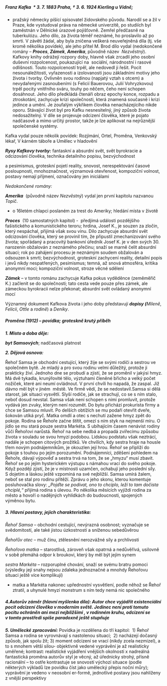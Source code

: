 ##### Franz Kafka  * 3. 7. 1883 Praha, † 3. 6. 1924 Kierling u Vídně;

- pražský německy píšící spisovatel židovského původu. Narodil se a žil v Praze, kde vystudoval práva na německé univerzitě, po studiích byl zaměstnán v Dělnické úrazové pojišťovně. Zemřel předčasně na tuberkulózu. Jeho dílo, za života téměř neznámé, ho proslavilo až po smrti. V závěti žádal, aby byla zničena veškerá neuveřejněná díla (tj. vše kromě několika povídek), ale jeho přítel M. Brod dílo vydal (nedokončené romány – **_Proces_**, **_Zámek_**, **_Amerika_**, původně název  _Nezvěstný_). Kafkovy knihy odrážejí rozpory doby, hlavně však zrcadlí jeho osobní duševní rozpolcenost, poukazující na  sociální, národnostní i rasové odlišnosti. Touto rozpolceností trpěl, ale nedovedl ji řešit. Pocit nesounáležitosti, vyřazenosti a izolovanosti jsou základními motivy jeho života i tvorby. Ovlivněn svou rodinou (napjatý vztah s otcem) a nevydařenými zasnoubeními (s Felicií Bauerovou, Julií Vohryzkovou) trpěl pocity vnitřního sváru, touhy po něčem, čeho není schopen dosáhnout. Jeho dílo předkládá čtenáři obraz epochy konce, rozpadu a ztroskotání, zachycuje krizi společnosti, která znamená současně i krizi jedince a umění. Je zoufalým výkřikem člověka nenacházejícího nikde oporu. Stávající život byl pro Kafku nesnesitelný, jiný způsob života nedosažitelný. V díle se projevuje odcizení člověka, které je pojato nadčasově a mimo určitý prostor, takže je lze aplikovat na nejrůznější společenské systémy.

Kafka vydal pouze několik povídek: Rozjímání, Ortel, Proměna, Venkovský lékař, V kárném táboře a Umělec v hladovění 

**_Rysy Kafkovy tvorby:_** fantaskní a absurdní svět, svět byrokracie a odcizování člověka, technika detailního popisu, bezvýchodnost

a pesimismus, groteskní pojetí reality, snovost, nerespektování časové posloupnosti, mnohoznačnost, významová otevřenost, kompoziční volnost, postavy nemají příjmení, označovány jen iniciálami

_Nedokončené romány:_

**_Amerika_**  (původně název _Nezvěstný_) vydal jen první kapitolu nazvanou _Topič_.

- o 16letém chlapci poslaném za trest do Ameriky; hledání místa v životě

**_Proces_**  (10 samostatných kapitol) -  předjímá události pozdějšího fašistického a komunistického teroru; hrdina, Josef K., je souzen za zločin, který nespáchal, přijímá však svou vinu. Dílo zachycuje absurdní svět odcizování člověka, který se provinil tím, že připustil zmechanizování svého života; spořádaný a pracovitý bankovní úředník Josef K. je v den svých 30. narozenin obžalován z neznámého přečinu; snaží se marně čelit absurdní situaci; rok po zahájení procesu je neznámým soudem obžalován a odsouzen k smrti; bezvýchodnost, groteskní zachycení reality, detailní popis i jevů nikdy nespatřených, pesimismus; temná, až snová atmosféra, kritika anonymní moci; kompoziční volnost, stroze věcné sdělení 

**_Zámek_** – v tomto románu zachycuje Kafka pokus vyděděnce (zeměměřič K.) začlenit se do společnosti; tato cesta vede pouze přes zámek, ale zámeckou byrokracii nelze překonat; absurdní svět ovládaný anonymní mocí 

Významný dokument Kafkova života i jeho doby představují **_dopisy (_**_Mileně_, _Felicii_, _Ottle_ a _rodině_) a _Deníky_.

##### Proměna (1912) – povídka; groteskně krutý příběh

**_1. Místo a doba děje:_**

**_byt Samsových_**; nadčasová platnost

**_2. Dějová osnova:_**

Řehoř Samsa je obchodní cestující, který žije se svými rodiči a sestrou ve společném bytě. Je mladý a pro svou rodinu velmi důležitý, protože ji prakticky živí. Jednoho dne se probudí a zjistí, že se proměnil v jakýsi hmyz. Má dvě tykadla, krunýřovité tělo, výztuhami členěné břicho a velký počet nožiček, které ani neumí ovládnout. V první chvíli ho napadá, že zaspal. Již dávno měl být v jiném  městě. Ve firmě vědí, že se nedostavil.Samsa si dělá starost, jak situaci vysvětlí. Slyší rodiče, jak se strachují, co se s ním stalo, neboť dosud nevstal. Samsa však není schopen s nimi promluvit, protože vydává jen zvuky, kterým není rozumět. Do bytu přichází prokurista firmy a chce se Samsou mluvit. Po delších obtížích se mu podaří otevřít dveře, šokován utíká pryč. Matka omdlí a otec s nechutí zažene hmyz zpět do pokoje. Rodina se Řehoře začne štítit, omezí s ním styk na nejmenší míru. O jídlo se mu stará pouze sestra Markéta. S ubíhajícím časem nenávist rodiny vůči Řehořovi narůstá. Řehoř na sebe nedbá a propadá zvířecímu způsobu života v souladu se svou hmyzí podobou. Lidskou podstatu však neztrácí, nadále je schopen citových prožitků. Ve chvílích, kdy sestra hraje na housle třem novým podnájemníkům, je okouzlen její hrou. Řehoř se připlíží do pokoje s touhou po jejím porozumění. Podnájemníci, zděšeni pohledem na Řehoře, dávají výpověď a sestra trvá na tom, že se „hmyzu“ musí zbavit. Řehoř se po jejím hysterickém výstupu s námahou vrací do svého pokoje. Když později zjistí, že je v místnosti uzamčen, ochabují jeho poslední síly. S dojetím a láskou ještě vzpomíná na své nejbližší. Samsa umírá žalem, neboť se stal pro rodinu přítěží. Zprávu o jeho skonu, kterou komentuje posluhovačka slovy: _„Pojďte se podívat, ono to chcíplo, leží to tam dočista chcíplé,“_ přijímá rodina s úlevou. Po několika měsících vyjíždí rodina za město a hovoří o nadějných vyhlídkách do budoucnosti, spojených výměnou bytu.

##### _3. Hlavní postavy, jejich charakteristika:_

_Řehoř Samsa_ – obchodní cestující, nevýrazná osobnost; vyznačuje se svědomitostí, ale také jistou úzkostností a sníženou sebedůvěrou

_Řehořův otec_ – muž činu, ztělesnění nerozvážné síly a prchlivosti

_Řehořova matka_ – starostlivá, zároveň však opatrná a nedůvěřivá, usilovně v sobě přemáhá odpor k broukovi, který by měl být jejím synem

_sestra Markéta_ – rozporuplné chování, snaží se svému bratru pomoci (výsledky její snahy nejsou zdaleka jednoznačné a mnohdy Řehořovu situaci ještě více komplikují)

- matka a Markéta nakonec upřednostní vysvětlení, podle něhož se Řehoř ztratil, a uhynulé hmyzí monstrum s ním tedy nemá nic společného

##### _4.Autorův záměr (hlavní myšlenka díla):_ Autor chce vyjádřit existenciální pocit odcizení člověka v moderním světě. Jedinec není proti tomuto pocitu ochráněn ani mezi nejbližšími , v rodinném kruhu, odcizení se v tomto prostředí spíše paradoxně ještě stupňuje

**_5. Umělecké zpracování:_** Povídka je rozdělena do tří kapitol:  1) Řehoř Samsa a rodina se vyrovnávají s nastolenou situací;  2) nacházejí dočasný způsob, jak spolu žít; 3) moment odcizení se vrací (nikdy zcela nezmizel), a to s mnohem větší silou- objektivně vedené vyprávění je až realisticky uměřené; kontrast: realistické vyjádření vnějších okolností x nadreálná fantastická proměna autorův styl je věcný, až úřednicky strohý, přísně racionální – to ostře kontrastuje se snovostí výchozí situace (podle některých výkladů lze povídku číst jako umělecký přepis noční můry); vyprávění je vedeno v neosobní er-formě, jednotlivé postavy jsou nahlíženy z vnější perspektivy

